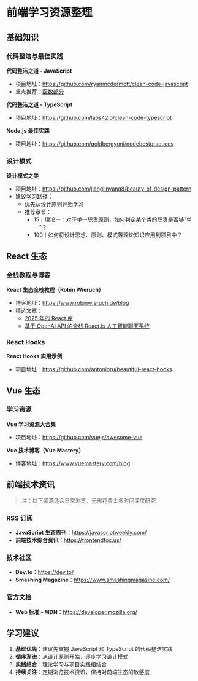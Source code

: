 # 前端学习资源整理

## 基础知识

### 代码整洁与最佳实践

**代码整洁之道 - JavaScript**
- 项目地址：https://github.com/ryanmcdermott/clean-code-javascript
- 重点推荐：[函数部分](https://github.com/ryanmcdermott/clean-code-javascript?tab=readme-ov-file#functions)

**代码整洁之道 - TypeScript**
- 项目地址：https://github.com/labs42io/clean-code-typescript

**Node.js 最佳实践**
- 项目地址：https://github.com/goldbergyoni/nodebestpractices

### 设计模式

**设计模式之美**
- 项目地址：https://github.com/jianglinyang8/beauty-of-design-pattern
- 建议学习路径：
  - 优先从设计原则开始学习
  - 推荐章节：
    - 15丨理论一：对于单一职责原则，如何判定某个类的职责是否够"单一"？
    - 100丨如何将设计思想、原则、模式等理论知识应用到项目中？

## React 生态

### 全栈教程与博客

**React 生态全栈教程（Robin Wieruch）**
- 博客地址：https://www.robinwieruch.de/blog
- 精选文章：
  - [2025 年的 React 库](https://www.robinwieruch.de/react-libraries/)
  - [基于 OpenAI API 的全栈 React.js 人工智能聊天系统](https://www.robinwieruch.de/react-ai-chat/)

### React Hooks

**React Hooks 实用示例**
- 项目地址：https://github.com/antonioru/beautiful-react-hooks

## Vue 生态

### 学习资源

**Vue 学习资源大合集**
- 项目地址：https://github.com/vuejs/awesome-vue

**Vue 技术博客（Vue Mastery）**
- 博客地址：https://www.vuemastery.com/blog

## 前端技术资讯

> 注：以下资源适合日常浏览，无需花费太多时间深度研究

### RSS 订阅

- **JavaScript 生态周刊**：https://javascriptweekly.com/
- **前端技术综合资讯**：https://frontendfoc.us/

### 技术社区

- **Dev.to**：https://dev.to/
- **Smashing Magazine**：https://www.smashingmagazine.com/

### 官方文档

- **Web 标准 - MDN**：https://developer.mozilla.org/

## 学习建议

1. **基础优先**：建议先掌握 JavaScript 和 TypeScript 的代码整洁实践
2. **循序渐进**：从设计原则开始，逐步学习设计模式
3. **实践结合**：理论学习与项目实践相结合
4. **持续关注**：定期浏览技术资讯，保持对前端生态的敏感度
